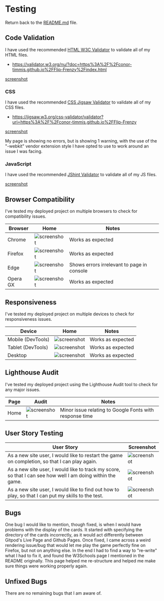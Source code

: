 # Testing


Return back to the [README.md](README.md) file.


## Code Validation

I have used the recommended [HTML W3C Validator](https://validator.w3.org) to validate all of my HTML files.

- https://validator.w3.org/nu/?doc=https%3A%2F%2Fconor-timmis.github.io%2FFlip-Frenzy%2Findex.html

[screenshot](documentation/testing/index.png)

### CSS

I have used the recommended [CSS Jigsaw Validator](https://jigsaw.w3.org/css-validator) to validate all of my CSS files.

- https://jigsaw.w3.org/css-validator/validator?uri=https%3A%2F%2Fconor-timmis.github.io%2FFlip-Frenzy

[screenshot](documentation/testing/style.png)

My page is showing no errors, but is showing 1 warning, with the use of the "-webkit" vendor extension style I have opted to use to work around an issue I was facing.

### JavaScript

I have used the recommended [JShint Validator](https://jshint.com) to validate all of my JS files.

[screenshot](documentation/testing/flipgame.png)


## Browser Compatibility

I've tested my deployed project on multiple browsers to check for compatibility issues.

| Browser | Home | Notes |
| --- | --- | --- |
| Chrome | ![screenshot](documentation/testing/browser-compatibility/chrome.png) | Works as expected |
| Firefox | ![screenshot](documentation/testing/browser-compatibility/firefox.png) | Works as expected |
| Edge | ![screenshot](documentation/testing/browser-compatibility/edge.png) | Shows errors irrelevant to page in console |
| Opera GX | ![screenshot](documentation/testing/browser-compatibility/operagx.png) | Works as expected |


## Responsiveness

I've tested my deployed project on multiple devices to check for responsiveness issues.

| Device | Home | Notes |
| --- | --- | --- |
| Mobile (DevTools) | ![screenshot](documentation/testing/responsiveness/mobile.png) | Works as expected |
| Tablet (DevTools) | ![screenshot](documentation/testing/responsiveness/tablet.png) | Works as expected |
| Desktop | ![screenshot](documentation/testing/responsiveness/desktop.png) | Works as expected |


## Lighthouse Audit

I've tested my deployed project using the Lighthouse Audit tool to check for any major issues.

| Page | Audit | Notes |
| --- | --- | --- |
| Home | ![screenshot](documentation/testing/audit.png) | Minor issue relating to Google Fonts with response time |


## User Story Testing

| User Story | Screenshot |
| --- | --- |
| As a new site user, I would like to restart the game on completion, so that I can play again. | ![screenshot](documentation/features/restartbutton.png) |
| As a new site user, I would like to track my score, so that I can see how well I am doing within the game. | ![screenshot](documentation/features/tracker.png) |
| As a new site user, I would like to find out how to play, so that I can put my skills to the test. | ![screenshot](documentation/features/howtoplay.png) |

## Bugs

One bug I would like to mention, though fixed, is when I would have problems with the display of the cards. It started with specifying the directory of the cards incorrectly, as it would act differently between Gitpod's Live Page and Github Pages. Once fixed, I came across a weird rendering issue/bug that would let me play the game perfectly fine on Firefox, but not on anything else. In the end I had to find a way to "re-write" what I had to fix it, and found the W3Schools page I mentioned in the README originally. This page helped me re-structure and helped me make sure things were working properly again.

## Unfixed Bugs


There are no remaining bugs that I am aware of.
